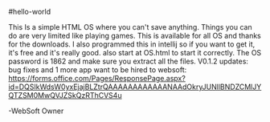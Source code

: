#hello-world

This Is a simple HTML OS where you can't save anything. Things you can do are very limited like playing games. This is available for all OS and thanks for the downloads.
I also programmed this in intellij so if you want to get it, it's free and it's really good. also start at OS.html to start it correctly. The OS password is 1862 and make sure you extract all the files. V0.1.2
updates: bug fixes and 1 more app
want to be hired to websoft: https://forms.office.com/Pages/ResponsePage.aspx?id=DQSIkWdsW0yxEjajBLZtrQAAAAAAAAAAAANAAdOkryJUNllBNDZCMlJYQTZSM0MwQVJZSkQzRThCVS4u

-WebSoft Owner
